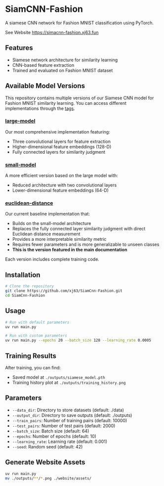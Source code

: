 # SiamCNN-Fashion

A siamese CNN network for Fashion MNIST classification using PyTorch.

See Website <https://simacnn-fashion.xj63.fun>

## Features

- Siamese network architecture for similarity learning
- CNN-based feature extraction
- Trained and evaluated on Fashion MNIST dataset

## Available Model Versions

This repository contains multiple versions of our Siamese CNN model for Fashion MNIST similarity learning. You can access different implementations through the [tags](https://github.com/xj63/SiamCNN-Fashion/tags).

### [large-model](https://github.com/xj63/SiamCNN-Fashion/tree/large-model)
Our most comprehensive implementation featuring:
- Three convolutional layers for feature extraction
- Higher-dimensional feature embeddings (128-D)
- Fully connected layers for similarity judgment

### [small-model](https://github.com/xj63/SiamCNN-Fashion/tree/small-model)
A more efficient version based on the large model with:
- Reduced architecture with two convolutional layers
- Lower-dimensional feature embeddings (64-D)

### [euclidean-distance](https://github.com/xj63/SiamCNN-Fashion/tree/euclidean-distance)
Our current baseline implementation that:
- Builds on the small-model architecture
- Replaces the fully connected layer similarity judgment with direct Euclidean distance measurement
- Provides a more interpretable similarity metric
- Requires fewer parameters and is more generalizable to unseen classes
- **This is the version featured in the main documentation**

Each version includes complete training code.

## Installation

```bash
# Clone the repository
git clone https://github.com/xj63/SiamCnn-Fashion.git
cd SiamCnn-Fashion
```

## Usage

```bash
# Run with default parameters
uv run main.py

# Run with custom parameters
uv run main.py --epochs 20 --batch_size 128 --learning_rate 0.0005
```

## Training Results

After training, you can find:
- Saved model at `./outputs/siamese_model.pth`
- Training history plot at `./outputs/training_history.png`

## Parameters

- `--data_dir`: Directory to store datasets (default: ./data)
- `--output_dir`: Directory to save outputs (default: ./outputs)
- `--train_pairs`: Number of training pairs (default: 10000)
- `--test_pairs`: Number of test pairs (default: 2000)
- `--batch_size`: Batch size (default: 64)
- `--epochs`: Number of epochs (default: 10)
- `--learning_rate`: Learning rate (default: 0.001)
- `--seed`: Random seed (default: 42)

## Generate Website Assets

```bash
uv run main.py
mv ./outputs/**/*.png ./website/assets/
```
